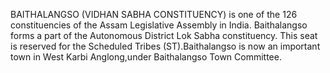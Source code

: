 BAITHALANGSO (VIDHAN SABHA CONSTITUENCY) is one of the 126 constituencies of the Assam Legislative Assembly in India. Baithalangso forms a part of the Autonomous District Lok Sabha constituency. This seat is reserved for the Scheduled Tribes (ST).Baithalangso is now an important town in West Karbi Anglong,under Baithalangso Town Committee.

